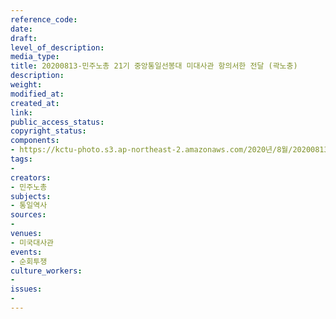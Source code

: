 ```yaml
---
reference_code: 
date: 
draft: 
level_of_description: 
media_type: 
title: 20200813-민주노총 21기 중앙통일선봉대 미대사관 항의서한 전달 (곽노충)
description: 
weight: 
modified_at: 
created_at: 
link: 
public_access_status: 
copyright_status: 
components:
- https://kctu-photo.s3.ap-northeast-2.amazonaws.com/2020년/8월/20200813-민주노총+21기+중앙통일선봉대+미대사관+항의서한+전달+(곽노충)/20-08-13통선대1늘푸른소나무_16.jpg
tags:
- 
creators:
- 민주노총
subjects:
- 통일역사
sources:
- 
venues:
- 미국대사관
events:
- 순회투쟁
culture_workers:
- 
issues:
- 
---
```

